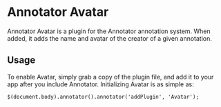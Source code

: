 Annotator Avatar
================

Annotator Avatar is a plugin for the Annotator annotation system. When added, it adds the name and avatar of the creator of a given annotation.

Usage
-----

To enable Avatar, simply grab a copy of the plugin file, and add it to your app after you include Annotator. Initializing Avatar is as simple as:

    $(document.body).annotator().annotator('addPlugin', 'Avatar');
